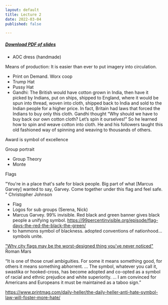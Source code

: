 ```yaml
---
layout: default
title: Lecture 2
date: 2022-03-04
published: false

---
```


##### [Download PDF of slides](https://drive.google.com/file/d/1xp5tNVMnnm5c7RacHR-LjsP1LoCpzvmx/view?usp=sharing)


* AOC dress (handmade)

Means of production: It is easier than ever to put imagery into circulation. 
* Print on Demand. Worx coop
* Trump Hat
* Pussy Hat
* Gandhi: 
The British would have cotton grown in India, then have it picked by Indians, put on ships, shipped to England, where it would be spun into thread, woven into cloth, shipped back to India and sold to the Indian people for a higher price. In fact, Britain had laws that forced the Indians to buy only this cloth. Gandhi thought “Why should we have to buy back our own cotton cloth? Let’s spin it ourselves!” So he learned how to spin and weave cotton into cloth. He and his followers taught this old fashioned way of spinning and weaving to thousands of others.

Award is symbol of excellence

Group portrait
- Group Theory
- Monte

Flags


"You're in a place that's safe for black people. Big part of what [Marcus Garvey] wanted to say, Garvey. Come together under this flag and feel safe. " Christopher Johnson

- Flag
- Logos for sub groups (Serena, Nick)
- Marcus Garvey. 99% invisible. Red black and green banner gives black people a unifying symbol.
https://99percentinvisible.org/episode/flag-days-the-red-the-black-the-green/
-   to hammons
symbol of blackness. adopted conventions of nationhood... symbols unite.

["Why city flags may be the worst-designed thing you've never noticed"](https://www.youtube.com/watch?v=pnv5iKB2hl4&ab_channel=TED) Roman Mars



“It is one of those cruel ambiguities. For some it means something good, for others it means something abhorrent. … The symbol, whatever you call it, swastika or hooked-cross, has become adopted and co-opted as a symbol of racial and ethnic prejudice and white superiority. … I am convinced for Americans and Europeans it must be maintained as a taboo sign.”

https://www.printmag.com/daily-heller/the-daily-heller-anti-hate-symbol-law-will-foster-more-hate/


